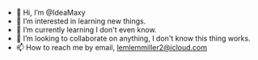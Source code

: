 - 👋 Hi, I’m @IdeaMaxy
- 👀 I’m interested in learning new things.
- 🌱 I’m currently learning I don't even know.
- 💞️ I’m looking to collaborate on anything, I don't know this thing works.
- 📫 How to reach me by email, lemlemmiller2@icloud.com

<!---
IdeaMaxy/IdeaMaxy is a ✨ special ✨ repository because its `README.md` (this file) appears on your GitHub profile.
You can click the Preview link to take a look at your changes.
--->
